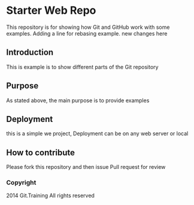 # Starter Web Repo 

This repository is for showing how Git and GitHub work with some examples.
Adding a line for rebasing example. new changes here

## Introduction

This is example is to show different parts of the Git repository

## Purpose

As stated above, the main purpose is to provide examples 

## Deployment

this is a simple we project, Deployment can be on any web server or local

## How to contribute

Please fork this repository and then issue Pull request for review

### Copyright

2014 Git.Training All rights reserved